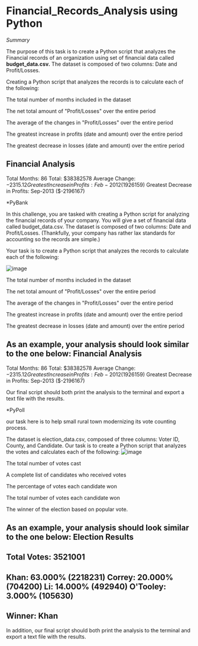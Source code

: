 # Financial_Records_Analysis using Python #


*Summary*

The purpose of this task is to create a Python script that analyzes the Financial records of an organization using set of financial data called **budget_data.csv.** The dataset is composed of two columns: Date and Profit/Losses.

Creating a Python script that analyzes the records is to calculate each of the following:


The total number of months included in the dataset


The net total amount of "Profit/Losses" over the entire period


The average of the changes in "Profit/Losses" over the entire period


The greatest increase in profits (date and amount) over the entire period


The greatest decrease in losses (date and amount) over the entire period

Financial Analysis
----------------------------
Total Months: 86
Total: $38382578
Average  Change: $-2315.12
Greatest Increase in Profits: Feb-2012 ($1926159)
Greatest Decrease in Profits: Sep-2013 ($-2196167)


*PyBank



In this challenge, you are tasked with creating a Python script for analyzing the financial records of your company. You will give a set of financial data called budget_data.csv. The dataset is composed of two columns: Date and Profit/Losses. (Thankfully, your company has rather lax standards for accounting so the records are simple.)


Your task is to create a Python script that analyzes the records to calculate each of the following:

![image](https://user-images.githubusercontent.com/78287535/127754359-6242b190-9a09-465e-913d-c9453482dace.png)


The total number of months included in the dataset


The net total amount of "Profit/Losses" over the entire period


The average of the changes in "Profit/Losses" over the entire period


The greatest increase in profits (date and amount) over the entire period


The greatest decrease in losses (date and amount) over the entire period




As an example, your analysis should look similar to the one below:
Financial Analysis
----------------------------
Total Months: 86
Total: $38382578
Average  Change: $-2315.12
Greatest Increase in Profits: Feb-2012 ($1926159)
Greatest Decrease in Profits: Sep-2013 ($-2196167)


Our final script should both print the analysis to the terminal and export a text file with the results.


*PyPoll



our task here is to help small rural town modernizing its vote counting process.

The dataset is election_data.csv, composed of three columns: Voter ID, County, and Candidate.
Our task is to create a Python script that analyzes the votes and calculates each of the following:
![image](https://user-images.githubusercontent.com/78287535/127754370-79d0e343-7970-4fba-97c8-60657473732a.png)



The total number of votes cast


A complete list of candidates who received votes


The percentage of votes each candidate won


The total number of votes each candidate won


The winner of the election based on popular vote.




As an example, your analysis should look similar to the one below:
Election Results
-------------------------
Total Votes: 3521001
-------------------------
Khan: 63.000% (2218231)
Correy: 20.000% (704200)
Li: 14.000% (492940)
O'Tooley: 3.000% (105630)
-------------------------
Winner: Khan
-------------------------


In addition, our final script should both print the analysis to the terminal and export a text file with the results.
